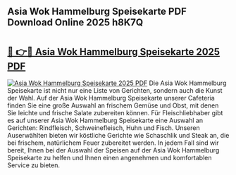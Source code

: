 ## Asia Wok Hammelburg Speisekarte PDF Download Online 2025 h8K7Q

# <h2><a href="http://gce7jx.nevu.top/?p=Asia+Wok+Hammelburg+Speisekarte">🔗 👉🔴 Asia Wok Hammelburg Speisekarte 2025 PDF</a></h2>

[![Asia Wok Hammelburg Speisekarte 2025 PDF](https://i.imgur.com/dBaPXMq.png)](http://gce7jx.nevu.top/?p=Asia+Wok+Hammelburg+Speisekarte)
Die Asia Wok Hammelburg Speisekarte ist nicht nur eine Liste von Gerichten, sondern auch die Kunst der Wahl. Auf der Asia Wok Hammelburg Speisekarte unserer Cafeteria finden Sie eine große Auswahl an frischem Gemüse und Obst, mit denen Sie leichte und frische Salate zubereiten können. Für Fleischliebhaber gibt es auf unserer Asia Wok Hammelburg Speisekarte eine Auswahl an Gerichten: Rindfleisch, Schweinefleisch, Huhn und Fisch. Unseren Auserwählten bieten wir köstliche Gerichte wie Schaschlik und Steak an, die bei frischem, natürlichem Feuer zubereitet werden. In jedem Fall sind wir bereit, Ihnen bei der Auswahl der Speisen auf der Asia Wok Hammelburg Speisekarte zu helfen und Ihnen einen angenehmen und komfortablen Service zu bieten.
